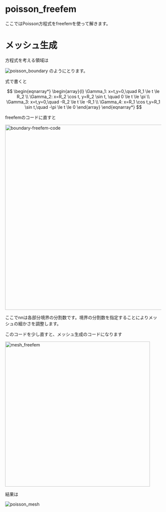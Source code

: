 # poisson_freefem

ここではPoisson方程式をfreefemを使って解きます。

# メッシュ生成

方程式を考える領域は

![poisson_boundary](https://user-images.githubusercontent.com/1296728/222932461-ba32a528-fe21-48fd-96c1-81fe190bf448.png)
のようにとります。

式で書くと

$$
\begin{eqnarray*}
\begin{array}{l}
\Gamma_1: x=t,y=0,\quad R_1 \le t \le R_2 \\
\Gamma_2: x=R_2 \cos t, y=R_2 \sin t, \quad 0 \le t \le \pi \\
\Gamma_3: x=t,y=0,\quad -R_2 \le t \le -R_1 \\
\Gamma_4: x=R_1 \cos t,y=R_1 \sin t,\quad -\pi \le t \le 0
\end{array}
\end{eqnarray*}
$$

freefemのコードに直すと

<img width="596" alt="boundary-freefem-code" src="https://user-images.githubusercontent.com/1296728/222932596-659617e2-38dc-4944-8e31-a1937d17cb68.png">

ここでnnは各部分境界の分割数です。境界の分割数を指定することによりメッシュの細かさを調整します。

このコードを少し直すと、メッシュ生成のコードになります

<img width="467" alt="mesh_freefem" src="https://user-images.githubusercontent.com/1296728/222932851-f5b3c612-4c59-4155-ae6f-ac50a8aeaaaf.png">

結果は

![poisson_mesh](https://user-images.githubusercontent.com/1296728/222932944-78db85fc-7dd0-47d2-bd89-a74b62ae7ac7.png)
